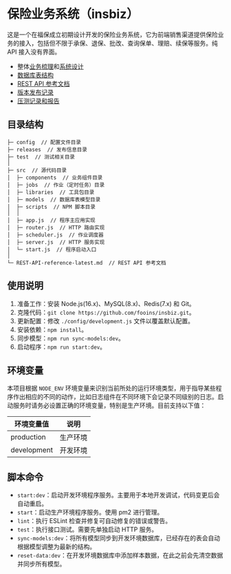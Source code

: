 # 保险业务系统（insbiz）

这是一个在福保成立初期设计开发的保险业务系统，它为前端销售渠道提供保险业务的接入，包括但不限于承保、退保、批改、查询保单、理赔、续保等服务。纯 API 接入没有界面。

- 整体[业务梳理](../../../.github/tree/main/profile/成立初期/成立初期业务梳理.md)和[系统设计](../../../.github/tree/main/profile/成立初期/成立初期系统设计.md)
- [数据库表结构](../../../.github/tree/main/profile/成立初期/sql)
- [REST API 参考文档](./REST-API-reference-latest.md)
- [版本发布记录](./releases)
- [压测记录和报告](./test/performance)

## 目录结构

```
├─ config  // 配置文件目录
├─ releases  // 发布信息目录
├─ test  // 测试相关目录
│
├─ src  // 源代码目录
│  ├─ components  // 业务组件目录
│  ├─ jobs  // 作业（定时任务）目录
│  ├─ libraries  // 工具包目录
│  ├─ models  // 数据库表模型目录
│  ├─ scripts  // NPM 脚本目录
│  │
│  ├─ app.js  // 程序主应用实现
│  ├─ router.js  // HTTP 路由实现
│  ├─ scheduler.js  // 作业调度器
│  ├─ server.js  // HTTP 服务实现
│  └─ start.js  // 程序启动入口
│
└─ REST-API-reference-latest.md  // REST API 参考文档
```

## 使用说明

1. 准备工作：安装 Node.js(16.x)、MySQL(8.x)、Redis(7.x) 和 Git。
2. 克隆代码：`git clone https://github.com/fooins/insbiz.git`。
3. 更新配置：修改 `./config/development.js` 文件以覆盖默认配置。
4. 安装依赖：`npm install`。
5. 同步模型：`npm run sync-models:dev`。
6. 启动程序：`npm run start:dev`。

## 环境变量

本项目根据 `NODE_ENV` 环境变量来识别当前所处的运行环境类型，用于指导某些程序作出相应的不同的动作，比如日志组件在不同环境下会记录不同级别的日志。启动服务时请务必设置正确的环境变量，特别是生产环境。目前支持以下值：

| 环境变量值  | 说明     |
| ----------- | -------- |
| production  | 生产环境 |
| development | 开发环境 |

## 脚本命令

- `start:dev`：启动开发环境程序服务。主要用于本地开发调试，代码变更后会自动重启。
- `start`：启动生产环境程序服务。使用 pm2 进行管理。
- `lint`：执行 ESLint 检查并修复可自动修复的错误或警告。
- `test`：执行接口测试。需要先单独启动 HTTP 服务。
- `sync-models:dev`：将所有模型同步到开发环境数据库，已经存在的表会自动根据模型调整为最新的结构。
- `reset-data:dev`：在开发环境数据库中添加样本数据，在此之前会先清空数据并同步所有模型。
